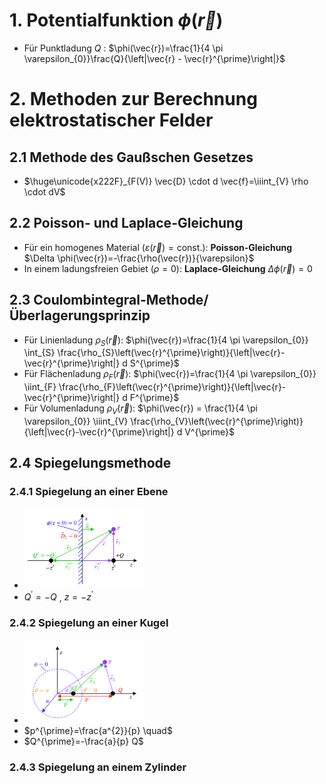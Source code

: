 
# 1. Potentialfunktion $\phi(\vec{r})$ 
- Für Punktladung $Q$ : $\phi(\vec{r})=\frac{1}{4 \pi \varepsilon_{0}}\frac{Q}{\left|\vec{r} - \vec{r}^{\prime}\right|}$ 


# 2. Methoden zur Berechnung elektrostatischer Felder 
## 2.1 Methode des Gaußschen Gesetzes 
- $\huge\unicode{x222F}_{F(V)} \vec{D} \cdot d \vec{f}=\iiint_{V} \rho \cdot dV$ 

## 2.2 Poisson- und Laplace-Gleichung 
- Für ein homogenes Material ($\varepsilon(\vec{r})=\mathrm{const}.$): **Poisson-Gleichung** $\Delta \phi(\vec{r})=-\frac{\rho(\vec{r})}{\varepsilon}$ 
- In einem ladungsfreien Gebiet ($\rho = 0$): **Laplace-Gleichung** $\Delta \phi(\vec{r})=0$ 

## 2.3 Coulombintegral-Methode/ Überlagerungsprinzip 
- Für Linienladung $\rho_{S}(\vec{r})$: $\phi(\vec{r})=\frac{1}{4 \pi \varepsilon_{0}} \int_{S} \frac{\rho_{S}\left(\vec{r}^{\prime}\right)}{\left|\vec{r}-\vec{r}^{\prime}\right|} d S^{\prime}$ 
- Für Flächenladung $\rho_{F}(\vec{r})$: $\phi(\vec{r})=\frac{1}{4 \pi \varepsilon_{0}} \iint_{F} \frac{\rho_{F}\left(\vec{r}^{\prime}\right)}{\left|\vec{r}-\vec{r}^{\prime}\right|} d F^{\prime}$ 
- Für Volumenladung $\rho_{V}(\vec{r})$: $\phi(\vec{r}) = \frac{1}{4 \pi \varepsilon_{0}} \iiint_{V} \frac{\rho_{V}\left(\vec{r}^{\prime}\right)}{\left|\vec{r}-\vec{r}^{\prime}\right|} d V^{\prime}$ 

## 2.4 Spiegelungsmethode 
### 2.4.1 Spiegelung an einer Ebene 
- <img src="https://raw.githubusercontent.com/xiaomeng-huang-study/images_Theoretische_Elektrotechnik/refs/heads/main/Scrennshot_2025-04-16_12-46-07.png?raw=" width="40%" /> 
- $Q^{\prime}=-Q$ , $z=-z^{\prime}$ 

### 2.4.2 Spiegelung an einer Kugel 
- <img src="https://raw.githubusercontent.com/xiaomeng-huang-study/images_Theoretische_Elektrotechnik/refs/heads/main/Scrennshot_2025-04-16_14-26-01.png?raw=" width="40%" /> 
- $p^{\prime}=\frac{a^{2}}{p} \quad$ 
- $Q^{\prime}=-\frac{a}{p} Q$ 

### 2.4.3 Spiegelung an einem Zylinder 

